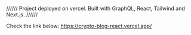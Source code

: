 
//////  Project deployed on vercel. Built with GraphQL, React, Tailwind and Next.js. //////

Check the link below: https://crypto-blog-react.vercel.app/

